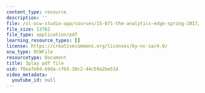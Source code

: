 ```yaml
---
content_type: resource
description: ''
file: /ol-ocw-studio-app/courses/15-071-the-analytics-edge-spring-2017/f0ea7e04b9dacfb530c244c59a2be514_8fW7ooZLIuc.pdf
file_size: 13762
file_type: application/pdf
learning_resource_types: []
license: https://creativecommons.org/licenses/by-nc-sa/4.0/
ocw_type: OCWFile
resourcetype: Document
title: 3play pdf file
uid: f0ea7e04-b9da-cfb5-30c2-44c59a2be514
video_metadata:
  youtube_id: null
---
```


